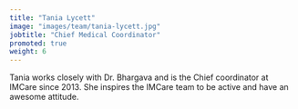 ```yaml
---
title: "Tania Lycett"
image: "images/team/tania-lycett.jpg"
jobtitle: "Chief Medical Coordinator"
promoted: true
weight: 6
---
```


Tania works closely with Dr. Bhargava and is the Chief coordinator at IMCare since 2013. She inspires the IMCare team to be active and have an awesome attitude.